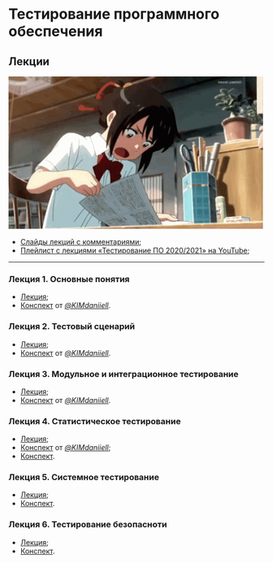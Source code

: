 # Тестирование программного обеспечения

## Лекции

<img alt="mitsuha-miyamizu" src="https://github.com/maxbarsukov/itmo/blob/master/.docs/mitsuha-miyamizu.gif" height="300">

- [Слайды лекций с комментариями](./Материалы%20лекций.pdf);
- [Плейлист с лекциями «Тестирование ПО 2020/2021» на YouTube](https://www.youtube.com/playlist?list=PLBWafxh1dFuxSlcqz5099WzvHhiIgaa8v);

---

### Лекция 1. Основные понятия

- [Лекция](https://www.youtube.com/watch?v=4gAvA-8BzS0&list=PLBWafxh1dFuxSlcqz5099WzvHhiIgaa8v&index=1&t=1274s&pp=iAQB);
- [Конспект](https://github.com/KIMdaniiell/Software-Testing-Course/blob/main/notes/Lecture%201%20notes.md) от [*@KIMdaniiell*](https://github.com/KIMdaniiell).

### Лекция 2. Тестовый сценарий

- [Лекция](https://www.youtube.com/watch?v=NIxAc1gDmAo&list=PLBWafxh1dFuxSlcqz5099WzvHhiIgaa8v&index=2&t=3s&pp=iAQB);
- [Конспект](https://github.com/KIMdaniiell/Software-Testing-Course/blob/main/notes/Lecture%202%20notes.md) от [*@KIMdaniiell*](https://github.com/KIMdaniiell).

### Лекция 3. Модульное и интеграционное тестирование

- [Лекция](https://www.youtube.com/watch?v=nU1Rvo8YyeY&list=PLBWafxh1dFuxSlcqz5099WzvHhiIgaa8v&index=3&pp=iAQB);
- [Конспект](https://github.com/KIMdaniiell/Software-Testing-Course/blob/main/notes/Lecture%203%20notes.md) от [*@KIMdaniiell*](https://github.com/KIMdaniiell).

### Лекция 4. Статистическое тестирование

- [Лекция](https://www.youtube.com/watch?v=ZKAt16AejNA&list=PLBWafxh1dFuxSlcqz5099WzvHhiIgaa8v&index=4&t=1s&pp=iAQB);
- [Конспект](https://github.com/KIMdaniiell/Software-Testing-Course/blob/main/notes/Lecture%204%20notes.md) от [*@KIMdaniiell*](https://github.com/KIMdaniiell);
- [Конспект](https://docs.ryodan.tech/s/89fe96b7-c484-4f8c-bf14-2956defc85d6).

### Лекция 5. Системное тестирование

- [Лекция](https://www.youtube.com/watch?v=uTj6vKhJiwU&list=PLBWafxh1dFuxSlcqz5099WzvHhiIgaa8v&index=5&pp=iAQB);
- [Конспект](https://docs.ryodan.tech/s/d31521b8-7380-4e6a-b9fb-6ed2da129f2d).

### Лекция 6. Тестирование безопасноти

- [Лекция](https://www.youtube.com/watch?v=_aiSDNdPU4k&list=PLBWafxh1dFuxSlcqz5099WzvHhiIgaa8v&index=6&pp=iAQB);
- [Конспект](https://docs.ryodan.tech/s/931819b5-2981-4ab3-828c-598df312ec54).
